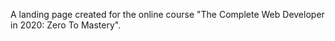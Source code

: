 A landing page created for the online course "The Complete Web Developer in 2020: Zero To Mastery".
